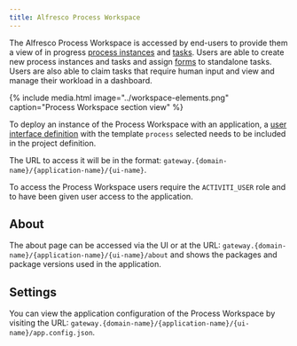 ```yaml
---
title: Alfresco Process Workspace
---
```


The Alfresco Process Workspace is accessed by end-users to provide them a view of in progress [process instances](../workspace/processes.md) and [tasks](../workspace/tasks.md). Users are able to create new process instances and tasks and assign [forms](../modeling/forms/README.md) to standalone tasks. Users are also able to claim tasks that require human input and view and manage their workload in a dashboard.

{% include media.html image="../workspace-elements.png" caption="Process Workspace section view" %}

To deploy an instance of the Process Workspace with an application, a [user interface definition](../modeling/interfaces.md) with the template `process` selected needs to be included in the project definition.

The URL to access it will be in the format: `gateway.{domain-name}/{application-name}/{ui-name}`.

To access the Process Workspace users require the `ACTIVITI_USER` role and to have been given user access to the application.

## About

The about page can be accessed via the UI or at the URL: `gateway.{domain-name}/{application-name}/{ui-name}/about` and shows the packages and package versions used in the application.

## Settings

You can view the application configuration of the Process Workspace by visiting the URL: `gateway.{domain-name}/{application-name}/{ui-name}/app.config.json`.
